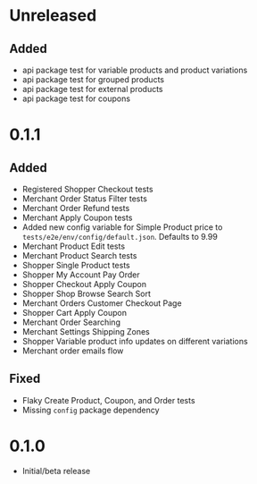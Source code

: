 # Unreleased

## Added

- api package test for variable products and product variations
- api package test for grouped products
- api package test for external products
- api package test for coupons

# 0.1.1

## Added

- Registered Shopper Checkout tests
- Merchant Order Status Filter tests
- Merchant Order Refund tests
- Merchant Apply Coupon tests
- Added new config variable for Simple Product price to `tests/e2e/env/config/default.json`. Defaults to 9.99
- Merchant Product Edit tests
- Merchant Product Search tests
- Shopper Single Product tests
- Shopper My Account Pay Order
- Shopper Checkout Apply Coupon
- Shopper Shop Browse Search Sort
- Merchant Orders Customer Checkout Page
- Shopper Cart Apply Coupon
- Merchant Order Searching
- Merchant Settings Shipping Zones
- Shopper Variable product info updates on different variations
- Merchant order emails flow

## Fixed

- Flaky Create Product, Coupon, and Order tests
- Missing `config` package dependency

# 0.1.0

- Initial/beta release
